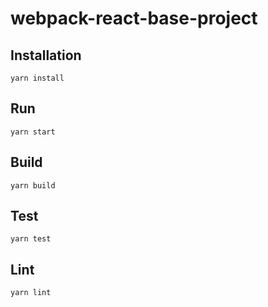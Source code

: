 # webpack-react-base-project

## Installation

`yarn install`

## Run

`yarn start`

## Build

`yarn build`

## Test

`yarn test`

## Lint

`yarn lint`
